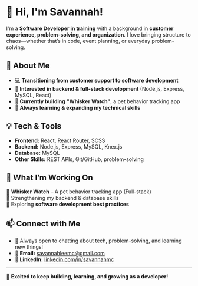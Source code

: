 # 👋 Hi, I'm Savannah!  

I'm a **Software Developer in training** with a background in **customer experience, problem-solving, and organization**. I love bringing structure to chaos—whether that’s in code, event planning, or everyday problem-solving.  

## 🔹 About Me  
- 💻 **Transitioning from customer support to software development**  
- 🎯 **Interested in backend & full-stack development** (Node.js, Express, MySQL, React)  
- 🐾 **Currently building "Whisker Watch"**, a pet behavior tracking app  
- 🚀 **Always learning & expanding my technical skills**  

## 💡 Tech & Tools  
- **Frontend:** React, React Router, SCSS  
- **Backend:** Node.js, Express, MySQL, Knex.js  
- **Database:** MySQL  
- **Other Skills:** REST APIs, Git/GitHub, problem-solving  

## 📌 What I’m Working On  
🔹 **Whisker Watch** – A pet behavior tracking app (Full-stack)  
🔹 Strengthening my backend & database skills  
🔹 Exploring **software development best practices**  

## 📫 Connect with Me  
- 💬 Always open to chatting about tech, problem-solving, and learning new things!  
- 📧 **Email:** [savannahleemc@gmail.com](mailto:savannahleemc@gmail.com)  
- 🔗 **LinkedIn:** [linkedin.com/in/savannahmc](https://www.linkedin.com/in/savannahmc/)  

---

🚀 **Excited to keep building, learning, and growing as a developer!**  
